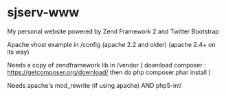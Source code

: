 sjserv-www
==========

My personal website powered by Zend Framework 2 and Twitter Bootstrap

Apache vhost example in /config (apache 2.2 and older) (apache 2.4+ on its way)

Needs a copy of zendframework lib in /vendor ( download composer : https://getcomposer.org/download/ then do php composer.phar install )

Needs apache's mod_rewrite (if using apache) AND php5-intl
